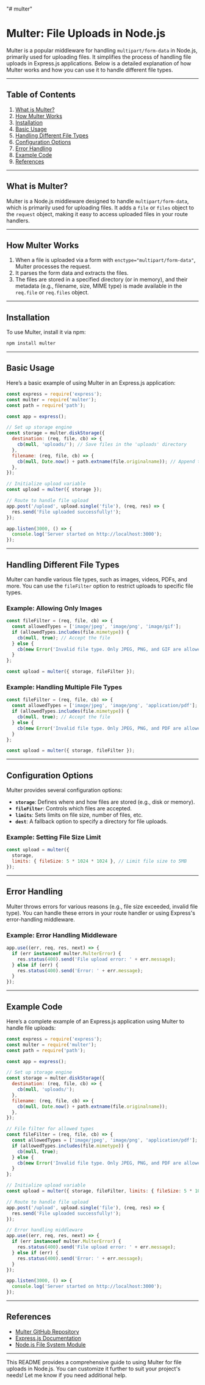 "# multer" 

# Multer: File Uploads in Node.js

Multer is a popular middleware for handling `multipart/form-data` in Node.js, primarily used for uploading files. It simplifies the process of handling file uploads in Express.js applications. Below is a detailed explanation of how Multer works and how you can use it to handle different file types.

---

## **Table of Contents**
1. [What is Multer?](#what-is-multer)
2. [How Multer Works](#how-multer-works)
3. [Installation](#installation)
4. [Basic Usage](#basic-usage)
5. [Handling Different File Types](#handling-different-file-types)
6. [Configuration Options](#configuration-options)
7. [Error Handling](#error-handling)
8. [Example Code](#example-code)
9. [References](#references)

---

## **What is Multer?**
Multer is a Node.js middleware designed to handle `multipart/form-data`, which is primarily used for uploading files. It adds a `file` or `files` object to the `request` object, making it easy to access uploaded files in your route handlers.

---

## **How Multer Works**
1. When a file is uploaded via a form with `enctype="multipart/form-data"`, Multer processes the request.
2. It parses the form data and extracts the files.
3. The files are stored in a specified directory (or in memory), and their metadata (e.g., filename, size, MIME type) is made available in the `req.file` or `req.files` object.

---

## **Installation**
To use Multer, install it via npm:
```bash
npm install multer
```

---

## **Basic Usage**
Here’s a basic example of using Multer in an Express.js application:

```javascript
const express = require('express');
const multer = require('multer');
const path = require('path');

const app = express();

// Set up storage engine
const storage = multer.diskStorage({
  destination: (req, file, cb) => {
    cb(null, 'uploads/'); // Save files in the 'uploads' directory
  },
  filename: (req, file, cb) => {
    cb(null, Date.now() + path.extname(file.originalname)); // Append timestamp to filename
  },
});

// Initialize upload variable
const upload = multer({ storage });

// Route to handle file upload
app.post('/upload', upload.single('file'), (req, res) => {
  res.send('File uploaded successfully!');
});

app.listen(3000, () => {
  console.log('Server started on http://localhost:3000');
});
```

---

## **Handling Different File Types**
Multer can handle various file types, such as images, videos, PDFs, and more. You can use the `fileFilter` option to restrict uploads to specific file types.

### Example: Allowing Only Images
```javascript
const fileFilter = (req, file, cb) => {
  const allowedTypes = ['image/jpeg', 'image/png', 'image/gif'];
  if (allowedTypes.includes(file.mimetype)) {
    cb(null, true); // Accept the file
  } else {
    cb(new Error('Invalid file type. Only JPEG, PNG, and GIF are allowed.'), false); // Reject the file
  }
};

const upload = multer({ storage, fileFilter });
```

### Example: Handling Multiple File Types
```javascript
const fileFilter = (req, file, cb) => {
  const allowedTypes = ['image/jpeg', 'image/png', 'application/pdf'];
  if (allowedTypes.includes(file.mimetype)) {
    cb(null, true); // Accept the file
  } else {
    cb(new Error('Invalid file type. Only JPEG, PNG, and PDF are allowed.'), false); // Reject the file
  }
};

const upload = multer({ storage, fileFilter });
```

---

## **Configuration Options**
Multer provides several configuration options:
- **`storage`**: Defines where and how files are stored (e.g., disk or memory).
- **`fileFilter`**: Controls which files are accepted.
- **`limits`**: Sets limits on file size, number of files, etc.
- **`dest`**: A fallback option to specify a directory for file uploads.

### Example: Setting File Size Limit
```javascript
const upload = multer({
  storage,
  limits: { fileSize: 5 * 1024 * 1024 }, // Limit file size to 5MB
});
```

---

## **Error Handling**
Multer throws errors for various reasons (e.g., file size exceeded, invalid file type). You can handle these errors in your route handler or using Express's error-handling middleware.

### Example: Error Handling Middleware
```javascript
app.use((err, req, res, next) => {
  if (err instanceof multer.MulterError) {
    res.status(400).send('File upload error: ' + err.message);
  } else if (err) {
    res.status(400).send('Error: ' + err.message);
  }
});
```

---

## **Example Code**
Here’s a complete example of an Express.js application using Multer to handle file uploads:

```javascript
const express = require('express');
const multer = require('multer');
const path = require('path');

const app = express();

// Set up storage engine
const storage = multer.diskStorage({
  destination: (req, file, cb) => {
    cb(null, 'uploads/');
  },
  filename: (req, file, cb) => {
    cb(null, Date.now() + path.extname(file.originalname));
  },
});

// File filter for allowed types
const fileFilter = (req, file, cb) => {
  const allowedTypes = ['image/jpeg', 'image/png', 'application/pdf'];
  if (allowedTypes.includes(file.mimetype)) {
    cb(null, true);
  } else {
    cb(new Error('Invalid file type. Only JPEG, PNG, and PDF are allowed.'), false);
  }
};

// Initialize upload variable
const upload = multer({ storage, fileFilter, limits: { fileSize: 5 * 1024 * 1024 } });

// Route to handle file upload
app.post('/upload', upload.single('file'), (req, res) => {
  res.send('File uploaded successfully!');
});

// Error handling middleware
app.use((err, req, res, next) => {
  if (err instanceof multer.MulterError) {
    res.status(400).send('File upload error: ' + err.message);
  } else if (err) {
    res.status(400).send('Error: ' + err.message);
  }
});

app.listen(3000, () => {
  console.log('Server started on http://localhost:3000');
});
```

---

## **References**
- [Multer GitHub Repository](https://github.com/expressjs/multer)
- [Express.js Documentation](https://expressjs.com/)
- [Node.js File System Module](https://nodejs.org/api/fs.html)

---

This README provides a comprehensive guide to using Multer for file uploads in Node.js. You can customize it further to suit your project's needs! Let me know if you need additional help.

